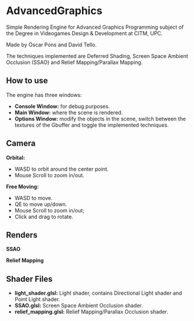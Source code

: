 # AdvancedGraphics
 
Simple Rendering Engine for Advanced Graphics Programming subject of the Degree in Videogames Design & Development at CITM, UPC.

Made by Òscar Pons and David Tello.

The techniques implemented are Deferred Shading, Screen Space Ambient Occlusion (SSAO) and Relief Mapping/Parallax Mapping.

## How to use
The engine has three windows: 
* **Console Window:** for debug purposes.
* **Main Window:** where the scene is rendered.
* **Options Window:** modify the objects in the scene, switch between the textures of the Gbuffer and toggle the implemented techniques.

## Camera
**Orbital:**
* WASD to orbit around the center point.
* Mouse Scroll to zoom in/out.

**Free Moving:**
* WASD to move.
* QE to move up/down.
* Mouse Scroll to zoom in/out;
* Click and drag to rotate.

## Renders


**SSAO**

**Relief Mapping**


## Shader Files
* **light_shader.glsl:** Light shader, contains Directional Light shader and Point Light shader.
* **SSAO.glsl:** Screen Space Ambient Occlusion shader.
* **relief_mapping.glsl:** Relief Mapping/Parallax Occlusion shader.
